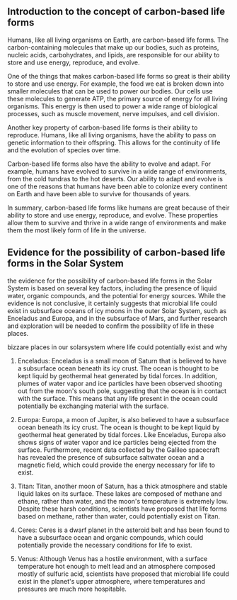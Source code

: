 
## Introduction to the concept of carbon-based life forms

Humans, like all living organisms on Earth, are carbon-based life forms. The carbon-containing molecules that make up our bodies, such as proteins, nucleic acids, carbohydrates, and lipids, are responsible for our ability to store and use energy, reproduce, and evolve.

One of the things that makes carbon-based life forms so great is their ability to store and use energy. For example, the food we eat is broken down into smaller molecules that can be used to power our bodies. Our cells use these molecules to generate ATP, the primary source of energy for all living organisms. This energy is then used to power a wide range of biological processes, such as muscle movement, nerve impulses, and cell division.

Another key property of carbon-based life forms is their ability to reproduce. Humans, like all living organisms, have the ability to pass on genetic information to their offspring. This allows for the continuity of life and the evolution of species over time.

Carbon-based life forms also have the ability to evolve and adapt. For example, humans have evolved to survive in a wide range of environments, from the cold tundras to the hot deserts. Our ability to adapt and evolve is one of the reasons that humans have been able to colonize every continent on Earth and have been able to survive for thousands of years.

In summary, carbon-based life forms like humans are great because of their ability to store and use energy, reproduce, and evolve. These properties allow them to survive and thrive in a wide range of environments and make them the most likely form of life in the universe.

## Evidence for the possibility of carbon-based life forms in the Solar System

the evidence for the possibility of carbon-based life forms in the Solar System is based on several key factors, including the presence of liquid water, organic compounds, and the potential for energy sources. While the evidence is not conclusive, it certainly suggests that microbial life could exist in subsurface oceans of icy moons in the outer Solar System, such as Enceladus and Europa, and in the subsurface of Mars, and further research and exploration will be needed to confirm the possibility of life in these places.

bizzare places in our solarsystem where life could potentially exist and why

1.  Enceladus: Enceladus is a small moon of Saturn that is believed to have a subsurface ocean beneath its icy crust. The ocean is thought to be kept liquid by geothermal heat generated by tidal forces. In addition, plumes of water vapor and ice particles have been observed shooting out from the moon's south pole, suggesting that the ocean is in contact with the surface. This means that any life present in the ocean could potentially be exchanging material with the surface.
    
2.  Europa: Europa, a moon of Jupiter, is also believed to have a subsurface ocean beneath its icy crust. The ocean is thought to be kept liquid by geothermal heat generated by tidal forces. Like Enceladus, Europa also shows signs of water vapor and ice particles being ejected from the surface. Furthermore, recent data collected by the Galileo spacecraft has revealed the presence of subsurface saltwater ocean and a magnetic field, which could provide the energy necessary for life to exist.
    
3.  Titan: Titan, another moon of Saturn, has a thick atmosphere and stable liquid lakes on its surface. These lakes are composed of methane and ethane, rather than water, and the moon's temperature is extremely low. Despite these harsh conditions, scientists have proposed that life forms based on methane, rather than water, could potentially exist on Titan.
    
4.  Ceres: Ceres is a dwarf planet in the asteroid belt and has been found to have a subsurface ocean and organic compounds, which could potentially provide the necessary conditions for life to exist.
    
5.  Venus: Although Venus has a hostile environment, with a surface temperature hot enough to melt lead and an atmosphere composed mostly of sulfuric acid, scientists have proposed that microbial life could exist in the planet's upper atmosphere, where temperatures and pressures are much more hospitable.